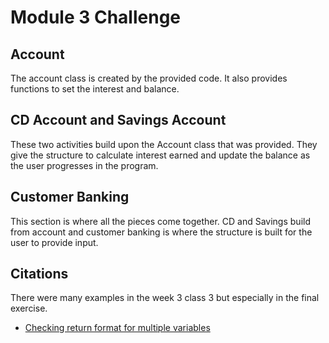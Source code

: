 # Module 3 Challenge

## Account

The account class is created by the provided code. It also provides functions to set the interest and balance. 

## CD Account and Savings Account

These two activities build upon the Account class that was provided. They give the structure to calculate interest 
earned and update the balance as the user progresses in the program. 

## Customer Banking

This section is where all the pieces come together. CD and Savings build from account and customer banking is where the 
structure is built for the user to provide input. 


## Citations
There were  many examples in the week 3 class 3 but especially in the final exercise.
- [Checking return format for multiple variables](https://pythonbasics.org/multiple-return/)